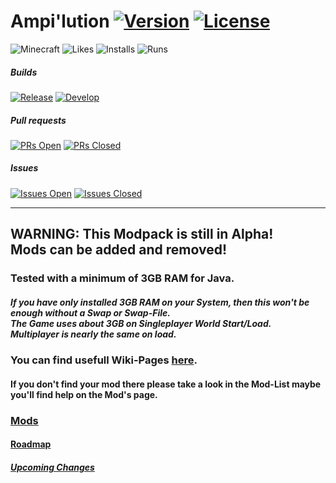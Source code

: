 # Ampi'lution [![Version]](https://www.technicpack.net/modpack/ampilution.1411837) [![License]](./LICENSE)

![Minecraft]
![Likes]
![Installs]
![Runs]

##### Builds
[![Release]](https://github.com/EraTiem-Network/Ampi-lution/actions/workflows/collect-and-publish.yml?query=branch%3Arelease/1.12.2)
[![Develop]](https://github.com/EraTiem-Network/Ampi-lution/actions/workflows/collect-and-publish.yml?query=branch%3Adev/1.12.2)

##### Pull requests
[![PRs Open]](https://github.com/EraTiem-Network/ZenScriptSupport/pulls?q=is%3Apr+is%3Aopen)
[![PRs Closed]](https://github.com/EraTiem-Network/ZenScriptSupport/pulls?q=is%3Apr+is%3Aopen)

##### Issues
[![Issues Open]](https://github.com/EraTiem-Network/ZenScriptSupport/issues?q=is%3Aissue+is%3Aopen)
[![Issues Closed]](https://github.com/EraTiem-Network/ZenScriptSupport/issues?q=is%3Aissue+is%3Aclosed)

---

## WARNING: This Modpack is still in Alpha!<br/>Mods can be added and removed!

### Tested with a minimum of 3GB RAM for Java.
##### If you have only installed 3GB RAM on your System, then this won't be enough without a Swap or Swap-File.<br/>The Game uses about 3GB on Singleplayer World Start/Load.<br/>Multiplayer is nearly the same on load.

### You can find usefull Wiki-Pages [here](https://github.com/As-hina-Gaming/Ampi-lution/wiki).
#### If you don't find your mod there please take a look in the Mod-List maybe you'll find help on the Mod's page.

### [Mods](https://www.technicpack.net/modpack/ampilution.1411837/mods)

#### [Roadmap](https://github.com/orgs/As-hina-Gaming/projects/1/views/1)

##### [Upcoming Changes](https://github.com/As-hina-Gaming/Ampi-lution/blob/dev/1.12.2/CHANGELOG.md#0250)

<!-- Modpack Information -->
[Version]: https://img.shields.io/badge/dynamic/json?color=03A9F4&label=&query=%24.version&url=https%3A%2F%2Fapi.technicpack.net%2Fmodpack%2Fampilution%3Fbuild%3Dbuild&style=for-the-badge
[License]: https://img.shields.io/github/license/EraTiem-Network/Ampi-lution?label=&style=for-the-badge
[Minecraft]: https://img.shields.io/badge/dynamic/json?color=brightgreen&label=minecraft&query=%24.minecraft&url=https%3A%2F%2Fapi.technicpack.net%2Fmodpack%2Fampilution%3Fbuild%3Dbuild&style=for-the-badge
[Likes]: https://img.shields.io/badge/dynamic/json?color=03A9F4&label=likes&query=%24.ratings&url=https%3A%2F%2Fapi.technicpack.net%2Fmodpack%2Fampilution%3Fbuild%3Dbuild&style=for-the-badge
[Installs]: https://img.shields.io/badge/dynamic/json?color=03A9F4&label=installs&query=%24.installs&url=https%3A%2F%2Fapi.technicpack.net%2Fmodpack%2Fampilution%3Fbuild%3Dbuild&style=for-the-badge
[Runs]: https://img.shields.io/badge/dynamic/json?color=03A9F4&label=runs&query=%24.runs&url=https%3A%2F%2Fapi.technicpack.net%2Fmodpack%2Fampilution%3Fbuild%3Dbuild&style=for-the-badge

<!-- Builds -->
[Release]: https://img.shields.io/github/workflow/status/EraTiem-Network/Ampi-lution/collect%20and%20publish/release/1.12.2?label=release&style=for-the-badge
[Develop]: https://img.shields.io/github/workflow/status/EraTiem-Network/Ampi-lution/collect%20and%20publish/dev/1.12.2?label=develop&style=for-the-badge

<!-- Pull requests -->
[PRs Open]: https://img.shields.io/github/issues-pr-raw/EraTiem-Network/Ampi-lution?label=open&style=for-the-badge
[PRs Closed]: https://img.shields.io/github/issues-pr-closed-raw/EraTiem-Network/Ampi-lution?label=closed&style=for-the-badge

<!-- Issues -->
[Issues Open]:https://img.shields.io/github/issues-raw/EraTiem-Network/Ampi-lution?label=open&style=for-the-badge
[Issues Closed]: https://img.shields.io/github/issues-closed-raw/EraTiem-Network/Ampi-lution?label=closed&style=for-the-badge
